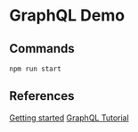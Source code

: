 # GraphQL Demo

## Commands

`npm run start`

## References

[Getting started](https://www.apollographql.com/docs/apollo-server/getting-started/)
[GraphQL Tutorial](https://www.youtube.com/playlist?list=PL4cUxeGkcC9gUxtblNUahcsg0WLxmrK_y)
